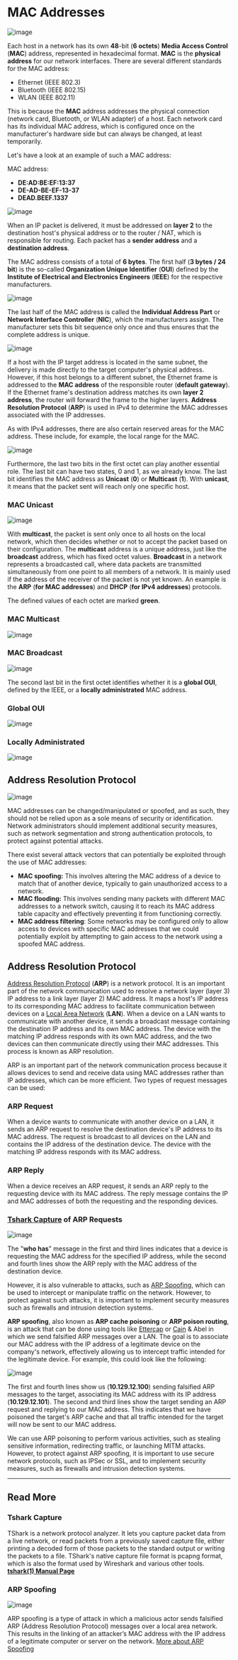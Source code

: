 # MAC Addresses

![image](https://github.com/user-attachments/assets/32196890-25f6-4436-b21f-eadcd81cd7b7)

Each host in a network has its own **48**-bit (**6 octets**) **Media Access Control** (**MAC**) address, represented in hexadecimal format. **MAC** is the **physical address** for our network interfaces. There are several different standards for the MAC address:

- Ethernet (IEEE 802.3)
- Bluetooth (IEEE 802.15)
- WLAN (IEEE 802.11)

This is because the **MAC** address addresses the physical connection (network card, Bluetooth, or WLAN adapter) of a host. Each network card has its individual MAC address, which is configured once on the manufacturer's hardware side but can always be changed, at least temporarily.

Let's have a look at an example of such a MAC address:

MAC address:

- **DE:AD:BE:EF:13:37**
- **DE-AD-BE-EF-13-37**
- **DEAD.BEEF.1337**

![image](https://github.com/user-attachments/assets/528a32b8-1288-46a5-bc7d-a15860fe8cdd)

When an IP packet is delivered, it must be addressed on **layer 2** to the destination host's physical address or to the router / NAT, which is responsible for routing. Each packet has a **sender address** and a **destination address**.

The MAC address consists of a total of **6 bytes**. The first half (**3 bytes / 24 bit**) is the so-called **Organization Unique Identifier** (**OUI**) defined by the **Institute of Electrical and Electronics Engineers** (**IEEE**) for the respective manufacturers.

![image](https://github.com/user-attachments/assets/7977ec4d-ff60-4e31-b03c-1ee1da97e1b3)

The last half of the MAC address is called the **Individual Address Part** or **Network Interface Controller** (**NIC**), which the manufacturers assign. The manufacturer sets this bit sequence only once and thus ensures that the complete address is unique.

![image](https://github.com/user-attachments/assets/99d63759-5c15-4b58-8f23-f7129d6a8c85)

If a host with the IP target address is located in the same subnet, the delivery is made directly to the target computer's physical address. However, if this host belongs to a different subnet, the Ethernet frame is addressed to the **MAC address** of the responsible router (**default gateway**). If the Ethernet frame's destination address matches its own **layer 2 address**, the router will forward the frame to the higher layers. **Address Resolution Protocol** (**ARP**) is used in IPv4 to determine the MAC addresses associated with the IP addresses.

As with IPv4 addresses, there are also certain reserved areas for the MAC address. These include, for example, the local range for the MAC.

![image](https://github.com/user-attachments/assets/a03ea1af-7bb4-415f-831c-39bcd9605b53)

Furthermore, the last two bits in the first octet can play another essential role. The last bit can have two states, 0 and 1, as we already know. The last bit identifies the MAC address as **Unicast** (**0**) or **Multicast** (**1**). With **unicast**, it means that the packet sent will reach only one specific host.

### MAC Unicast

![image](https://github.com/user-attachments/assets/cff5b6e2-fbd3-42b1-9f0b-e52a8e1e2d52)

With **multicast**, the packet is sent only once to all hosts on the local network, which then decides whether or not to accept the packet based on their configuration. The **multicast** address is a unique address, just like the **broadcast** address, which has fixed octet values. **Broadcast** in a network represents a broadcasted call, where data packets are transmitted simultaneously from one point to all members of a network. It is mainly used if the address of the receiver of the packet is not yet known. An example is the **ARP** (**for MAC addresses**) and **DHCP** (**for IPv4 addresses**) protocols.

The defined values of each octet are marked **green**.

### MAC Multicast

![image](https://github.com/user-attachments/assets/c0525292-e6e0-4385-803b-ce551aa78189)

### MAC Broadcast

![image](https://github.com/user-attachments/assets/92b918d3-3268-4701-af08-4ad9ec97e077)

The second last bit in the first octet identifies whether it is a **global OUI**, defined by the IEEE, or a **locally administrated** MAC address.

### Global OUI

![image](https://github.com/user-attachments/assets/559c07ef-1e8c-421f-a281-e1a6256407dd)

### Locally Administrated

![image](https://github.com/user-attachments/assets/d14cb089-d689-47df-9b87-868f21dddce1)

## Address Resolution Protocol

![image](https://www.networkacademy.io/sites/default/files/inline-images/how-arp-works.gif)

MAC addresses can be changed/manipulated or spoofed, and as such, they should not be relied upon as a sole means of security or identification. Network administrators should implement additional security measures, such as network segmentation and strong authentication protocols, to protect against potential attacks.

There exist several attack vectors that can potentially be exploited through the use of MAC addresses:

- **MAC spoofing:** This involves altering the MAC address of a device to match that of another device, typically to gain unauthorized access to a network.
- **MAC flooding:** This involves sending many packets with different MAC addresses to a network switch, causing it to reach its MAC address table capacity and effectively preventing it from functioning correctly.
- **MAC address filtering**: Some networks may be configured only to allow access to devices with specific MAC addresses that we could potentially exploit by attempting to gain access to the network using a spoofed MAC address.

## Address Resolution Protocol

[Address Resolution Protocol](https://en.wikipedia.org/wiki/Address_Resolution_Protocol) (**ARP**) is a network protocol. It is an important part of the network communication used to resolve a network layer (layer 3) IP address to a link layer (layer 2) MAC address. It maps a host's IP address to its corresponding MAC address to facilitate communication between devices on a [Local Area Network](https://en.wikipedia.org/wiki/Local_area_network) (**LAN**). When a device on a LAN wants to communicate with another device, it sends a broadcast message containing the destination IP address and its own MAC address. The device with the matching IP address responds with its own MAC address, and the two devices can then communicate directly using their MAC addresses. This process is known as ARP resolution.

ARP is an important part of the network communication process because it allows devices to send and receive data using MAC addresses rather than IP addresses, which can be more efficient. Two types of request messages can be used:

### ARP Request

When a device wants to communicate with another device on a LAN, it sends an ARP request to resolve the destination device's IP address to its MAC address. The request is broadcast to all devices on the LAN and contains the IP address of the destination device. The device with the matching IP address responds with its MAC address.

### ARP Reply

When a device receives an ARP request, it sends an ARP reply to the requesting device with its MAC address. The reply message contains the IP and MAC addresses of both the requesting and the responding devices.

### [Tshark Capture](#Tshark-Capture) of ARP Requests

![image](https://github.com/user-attachments/assets/0da980e3-2ba3-40bb-bd02-c9330aa6b0dc)

The "**who has**" message in the first and third lines indicates that a device is requesting the MAC address for the specified IP address, while the second and fourth lines show the ARP reply with the MAC address of the destination device.

However, it is also vulnerable to attacks, such as [ARP Spoofing](https://en.wikipedia.org/wiki/ARP_spoofing), which can be used to intercept or manipulate traffic on the network. However, to protect against such attacks, it is important to implement security measures such as firewalls and intrusion detection systems.

**ARP spoofing**, also known as **ARP cache poisoning** or **ARP poison routing**, is an attack that can be done using tools like [Ettercap](https://github.com/Ettercap/ettercap) or [Cain](https://github.com/xchwarze/Cain) & Abel in which we send falsified ARP messages over a LAN. The goal is to associate our MAC address with the IP address of a legitimate device on the company's network, effectively allowing us to intercept traffic intended for the legitimate device. For example, this could look like the following:

![image](https://github.com/user-attachments/assets/242b6178-5ecd-405b-9994-b55bcad7a5ae)

The first and fourth lines show us (**10.129.12.100**) sending falsified ARP messages to the target, associating its MAC address with its IP address (**10.129.12.101**). The second and third lines show the target sending an ARP request and replying to our MAC address. This indicates that we have poisoned the target's ARP cache and that all traffic intended for the target will now be sent to our MAC address.

We can use ARP poisoning to perform various activities, such as stealing sensitive information, redirecting traffic, or launching MITM attacks. However, to protect against ARP spoofing, it is important to use secure network protocols, such as IPSec or SSL, and to implement security measures, such as firewalls and intrusion detection systems.

---

## Read More

### Tshark Capture

TShark is a network protocol analyzer. It lets you capture packet data from a live network, or read packets from a previously saved capture file, either printing a decoded form of those packets to the standard output or writing the packets to a file. TShark's native capture file format is pcapng format, which is also the format used by Wireshark and various other tools. 
**[tshark(1) Manual Page](https://www.wireshark.org/docs/man-pages/tshark.html)**

### ARP Spoofing

![image](https://www.networkacademy.io/sites/default/files/inline-images/arp-spoofing.gif)

ARP spoofing is a type of attack in which a malicious actor sends falsified ARP (Address Resolution Protocol) messages over a local area network. This results in the linking of an attacker’s MAC address with the IP address of a legitimate computer or server on the network. [More about ARP Spoofing](https://www.veracode.com/security/arp-spoofing#:~:text=ARP%20spoofing%20is%20a%20type,or%20server%20on%20the%20network.)
